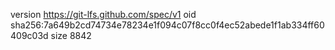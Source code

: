 version https://git-lfs.github.com/spec/v1
oid sha256:7a649b2cd74734e78234e1f094c07f8cc0f4ec52abede1f1ab334ff60409c03d
size 8842
